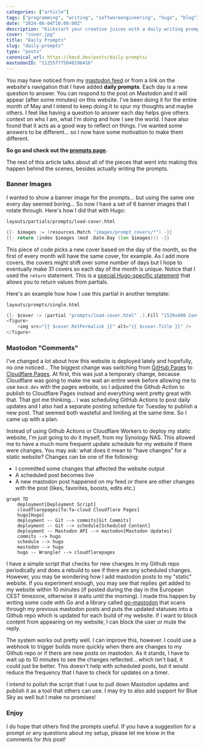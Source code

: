 ```yaml
---
categories: ["article"]
tags: ["programming", "writing", "softwareengineering", "hugo", "blog"]
date: "2024-06-04T10:00:00Z"
description: "Kickstart your creative juices with a daily writing prompt."
cover: "cover.jpg"
title: "Daily Prompts"
slug: "daily-prompts"
type: "posts"
canonical_url: https://kmcd.dev/posts/daily-prompts/
mastodonID: "112557775048196416"
---
```


You may have noticed from my [mastodon feed](https://infosec.exchange/@sudorandom) or from a link on the website's navigation that I have added **daily prompts**. Each day is a new question to answer. You can respond to the post on Mastodon and it will appear (after some minutes) on this website. I've been doing it for the entire month of May and I intend to keep doing it to spur my thoughts and maybe others. I feel like having a question to answer each day helps give others context on who I am, what I'm doing and how I see the world. I have also found that it acts as a good way to reflect on things. I've wanted some answers to be different... so I now have some motivation to make them different.

**So go and check out the [prompts page](/prompts/).**

The rest of this article talks about all of the pieces that went into making this happen behind the scenes, besides actually writing the prompts.

### Banner Images
I wanted to show a banner image for the prompts... but using the same one every day seemed boring... So now I have a set of 6 banner images that I rotate through. Here's how I did that with Hugo:

`layouts/partials/prompts/load-cover.html`
```go
{{- $images := (resources.Match "images/prompt_covers/*") -}}
{{- return (index $images (mod .Date.Day (len $images))) -}}
```

This piece of code picks a new cover based on the day of the month, so the first of every month will have the same cover, for example. As I add more covers, the covers might shift over some number of days but I hope to eventually make 31 covers so each day of the month is unique. Notice that I used the `return` statement. This is a [special Hugo-specific statement](https://gohugo.io/functions/go-template/return/) that allows you to return values from partials.

Here's an example how how I use this partial in another template:

`layouts/prompts/single.html`
```go
{{- $cover := (partial "prompts/load-cover.html" .).Fill "1520x400 Center webp q100" -}}
<figure>
    <img src="{{ $cover.RelPermalink }}" alt="{{ $cover.Title }}" />
</figure>
```

### Mastodon "Comments"
I've changed a lot about how this website is deployed lately and hopefully, no one noticed... The biggest change was switching from [GitHub Pages](https://pages.github.com/) to [Cloudflare Pages](https://pages.cloudflare.com/). At first, this was just a temporary change, because Cloudflare was going to make me wait an entire week before allowing me to use `kmcd.dev` with the pages website, so I adjusted the Github Action to publish to Cloudflare Pages instead and everything went pretty great with that. That got me thinking... I was scheduling GitHub Actions to post daily updates and I also had a separate posting schedule for Tuesday to publish a new post. That seemed both wasteful and limiting at the same time. So I came up with a plan.

Instead of using Github Actions or Cloudflare Workers to deploy my static website, I'm just going to do it myself, from my Synology NAS. This allowed me to have a much more frequent update schedule for my website if there were changes. You may ask: what does it mean to "have changes" for a static website? Changes can be one of the following:
- I committed some changes that affected the website output
- A scheduled post becomes live
- A new mastodon post happened on my feed or there are other changes with the post (likes, favorites, boosts, edits etc.)

```mermaid
graph TD
    deployment[Deployment Script]
    cloudflarepages[fa:fa-cloud Cloudflare Pages]
    hugo[Hugo]
    deployment -- Git --> commits[Git Commits]
    deployment -- Git --> schedule[Scheduled Content]
    deployment -- Mastodon API --> mastodon[Mastodon Updates]
    commits --> hugo
    schedule --> hugo
    mastodon --> hugo
    hugo -- Wrangler --> cloudflarepages
```

I have a simple script that checks for new changes in my Github repo periodically and does a rebuild to see if there are any scheduled changes. However, you may be wondering how I add mastodon posts to my "static" website. If you experiment enough, you may see that replies get added to my website within 10 minutes (if posted during the day in the European CEST timezone, otherwise it waits until the morning). I made this happen by writing some code with Go and a library called [go-mastodon](https://github.com/mattn/go-mastodon) that scans through my previous mastodon posts and puts the updated statuses into a Github repo which is updated for each build of my website. If I want to block content from appearing on my website, I can block the user or mute the reply.

The system works out pretty well. I can improve this, however. I could use a webhook to trigger builds more quickly when there are changes to my Github repo or if there are new posts on mastodon. As it stands, I have to wait up to 10 minutes to see the changes reflected... which isn't bad, it could just be better. This doesn't help with scheduled posts, but it would reduce the frequency that I have to check for updates on a timer.

I intend to polish the script that I use to pull down Mastodon updates and publish it as a tool that others can use. I may try to also add support for Blue Sky as well but I make no promises!

### Enjoy
I do hope that others find the prompts useful. If you have a suggestion for a prompt or any questions about my setup, please let me know in the comments for *this* post!
